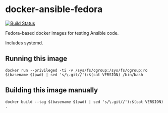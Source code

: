 # docker-ansible-fedora

[![Build Status](https://travis-ci.com/agoloncser/docker-ansible-fedora.svg?branch=master)](https://travis-ci.com/agoloncser/docker-ansible-fedora)

Fedora-based docker images for testing Ansible code.

Includes systemd.

## Running this image

    docker run --privileged -ti -v /sys/fs/cgroup:/sys/fs/cgroup:ro $(basename $(pwd) | sed 's/\.git//'):$(cat VERSION) /bin/bash

## Building this image manually

    docker build --tag $(basename $(pwd) | sed 's/\.git//'):$(cat VERSION) .
